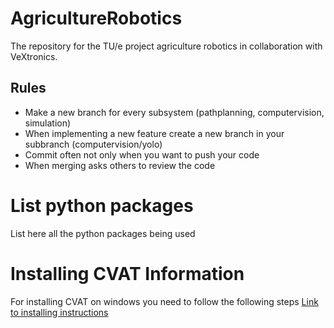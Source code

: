 # AgricultureRobotics
The repository for the TU/e project agriculture robotics in collaboration with VeXtronics.

## Rules
- Make a new branch for every subsystem (pathplanning, computervision, simulation)
- When implementing a new feature create a new branch in your subbranch (computervision/yolo)
- Commit often not only when you want to push your code
- When merging asks others to review the code

# List python packages
List here all the python packages being used

# Installing CVAT Information
For installing CVAT on windows you need to follow the following steps
[Link to installing instructions](https://opencv.github.io/cvat/docs/administration/basics/installation/)
